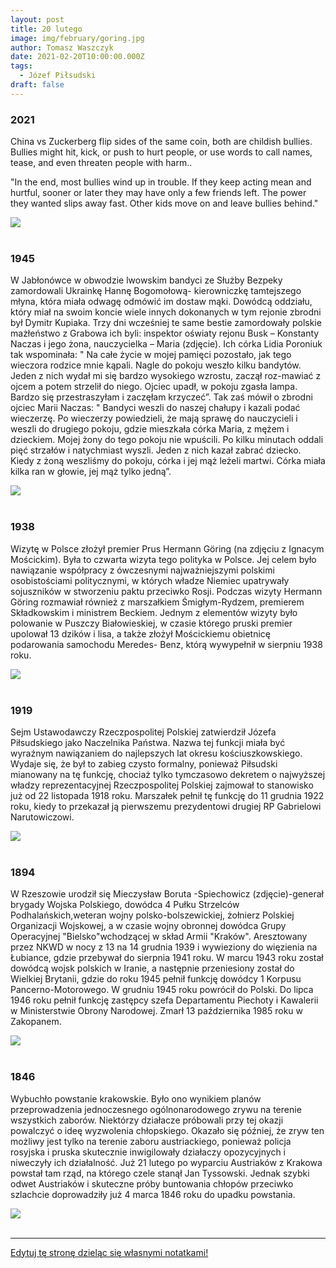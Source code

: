 ```yaml
---
layout: post
title: 20 lutego
image: img/february/goring.jpg
author: Tomasz Waszczyk
date: 2021-02-20T10:00:00.000Z
tags:
  - Józef Piłsudski
draft: false
---
```


### 2021

China vs Zuckerberg flip sides of the same coin, both are childish bullies.
Bullies might hit, kick, or push to hurt people, or use words to call names, tease, and even threaten people with harm..

"In the end, most bullies wind up in trouble. If they keep acting mean and hurtful, sooner or later they may have only a few friends left. The power they wanted slips away fast. Other kids move on and leave bullies behind."

<img src="./img/february/zuck.jpeg"><br><br>

### 1945

W Jabłonówce w obwodzie lwowskim bandyci ze Służby Bezpeky zamordowali Ukrainkę Hannę Bogomołową- kierowniczkę tamtejszego młyna, która miała odwagę odmówić im dostaw mąki. Dowódcą oddziału, który miał na swoim koncie wiele innych dokonanych w tym rejonie zbrodni był Dymitr Kupiaka. Trzy dni wcześniej te same bestie zamordowały polskie mażłeństwo z Grabowa ich byli: inspektor oświaty rejonu Busk – Konstanty Naczas i jego żona, nauczycielka – Maria (zdjęcie).
Ich córka Lidia Poroniuk tak wspominała:
" Na całe życie w mojej pamięci pozostało, jak tego wieczora rodzice mnie kąpali. Nagle do pokoju weszło kilku bandytów. Jeden z nich wydał mi się bardzo wysokiego wzrostu, zaczął roz-mawiać z ojcem a potem strzelił do niego. Ojciec upadł, w pokoju zgasła lampa. Bardzo się przestraszyłam i zaczęłam krzyczeć”.
Tak zaś mówił o zbrodni ojciec Marii Naczas:
" Bandyci weszli do naszej chałupy i kazali podać wieczerzę. Po wieczerzy powiedzieli, że mają sprawę do nauczycieli i weszli do drugiego pokoju, gdzie mieszkała córka Maria, z mężem i dzieckiem. Mojej żony do tego pokoju nie wpuścili. Po kilku minutach oddali pięć strzałów i natychmiast wyszli. Jeden z nich kazał zabrać dziecko. Kiedy z żoną weszliśmy do pokoju, córka i jej mąż leżeli martwi. Córka miała kilka ran w głowie, jej mąż tylko jedną”.

<img src="./img/february/bezpieka.jpg"/><br><br>

### 1938

Wizytę w Polsce złożył premier Prus Hermann Göring (na zdjęciu z Ignacym Mościckim). Była to czwarta wizyta tego polityka w Polsce. Jej celem było nawiązanie współpracy z ówczesnymi najważniejszymi polskimi osobistościami politycznymi, w których władze Niemiec upatrywały sojuszników w stworzeniu paktu przeciwko Rosji. Podczas wizyty Hermann Göring rozmawiał również z marszałkiem Śmigłym-Rydzem, premierem Składkowskim i ministrem Beckiem. Jednym z elementów wizyty było polowanie w Puszczy Białowieskiej, w czasie którego pruski premier upolował 13 dzików i lisa, a także złożył Mościckiemu obietnicę podarowania samochodu Meredes- Benz, którą wywypełnił w sierpniu 1938 roku.

<img src="./img/february/goring.jpg"/><br><br>

### 1919

Sejm Ustawodawczy Rzeczpospolitej Polskiej zatwierdził Józefa Piłsudskiego jako Naczelnika Państwa. Nazwa tej funkcji miała być wyraźnym nawiązaniem do najlepszych lat okresu kościuszkowskiego.
Wydaje się, że był to zabieg czysto formalny, ponieważ Piłsudski mianowany na tę funkcję, chociaż tylko tymczasowo dekretem o najwyższej władzy reprezentacyjnej Rzeczpospolitej Polskiej zajmował to stanowisko już od 22 listopada 1918 roku. Marszałek pełnił tę funkcję do 11 grudnia 1922 roku, kiedy to przekazał ją pierwszemu prezydentowi drugiej RP Gabrielowi Narutowiczowi.

<img src="./img/february/pilsudski.jpg"/><br><br>

### 1894

W Rzeszowie urodził się Mieczysław Boruta -Spiechowicz (zdjęcie)-generał brygady Wojska Polskiego, dowódca 4 Pułku Strzelców Podhalańskich,weteran wojny polsko-bolszewickiej, żołnierz Polskiej Organizacji Wojskowej, a w czasie wojny obronnej dowódca Grupy Operacyjnej "Bielsko"wchodzącej w skład Armii "Kraków".
Aresztowany przez NKWD w nocy z 13 na 14 grudnia 1939 i wywieziony do więzienia na Łubiance, gdzie przebywał do sierpnia 1941 roku.
W marcu 1943 roku został dowódcą wojsk polskich w Iranie, a następnie przeniesiony został do Wielkiej Brytanii, gdzie do roku 1945 pełnił funkcję dowódcy 1 Korpusu Pancerno-Motorowego.
W grudniu 1945 roku powrócił do Polski. Do lipca 1946 roku pełnił funkcję zastępcy szefa Departamentu Piechoty i Kawalerii w
Ministerstwie Obrony Narodowej.
Zmarł 13 października 1985 roku w Zakopanem.

<img src="./img/february/boruta.jpg"/><br><br>

### 1846

Wybuchło powstanie krakowskie. Było ono wynikiem planów przeprowadzenia jednoczesnego ogólnonarodowego zrywu na terenie wszystkich zaborów. Niektórzy działacze próbowali przy tej okazji powalczyć o ideę wyzwolenia chłopskiego. Okazało się później, że zryw ten możliwy jest tylko na terenie zaboru austriackiego, ponieważ policja rosyjska i pruska skutecznie inwigilowały działaczy opozycyjnych i niweczyły ich działalność.
Już 21 lutego po wyparciu Austriaków z Krakowa powstał tam rząd, na którego czele stanął Jan Tyssowski. Jednak szybki odwet Austriaków i skuteczne próby buntowania chłopów przeciwko szlachcie doprowadziły już 4 marca 1846 roku do upadku powstania.

<img src="./img/february/powstanie.jpg"/><br><br>

---

<a href="https://github.com/TomaszWaszczyk/historia.waszczyk.com/edit/master/src/content/february-20.md" target="_blank">Edytuj tę stronę dzieląc się własnymi notatkami!</a>
